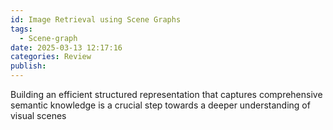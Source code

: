 ```yaml
---
id: Image Retrieval using Scene Graphs
tags:
  - Scene-graph
date: 2025-03-13 12:17:16
categories: Review
publish:
---
```

Building an efficient structured representation that captures comprehensive semantic knowledge is a crucial step towards a deeper understanding of visual scenes